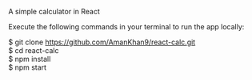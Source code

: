 A simple calculator in React

Execute the following commands in your terminal to run the app locally: 

$ git clone https://github.com/AmanKhan9/react-calc.git<br />
$ cd react-calc<br />
$ npm install<br />
$ npm start<br />
